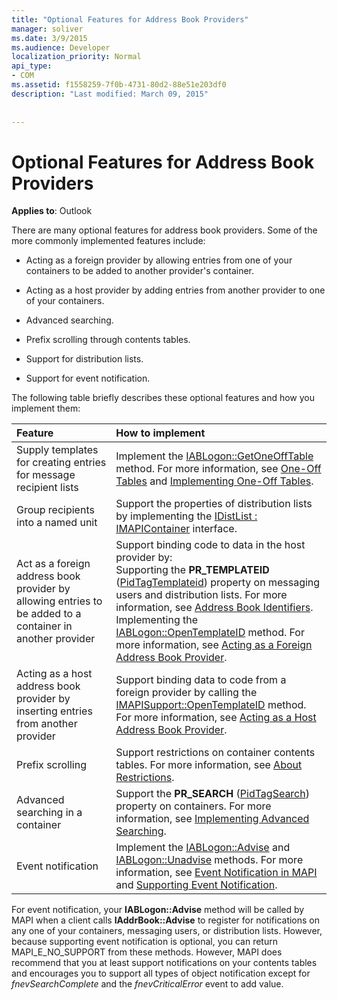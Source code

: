 ```yaml
---
title: "Optional Features for Address Book Providers"
manager: soliver
ms.date: 3/9/2015
ms.audience: Developer
localization_priority: Normal
api_type:
- COM
ms.assetid: f1558259-7f0b-4731-80d2-88e51e203df0
description: "Last modified: March 09, 2015"
 
 
---
```


# Optional Features for Address Book Providers

  
  
**Applies to**: Outlook 
  
There are many optional features for address book providers. Some of the more commonly implemented features include:
  
- Acting as a foreign provider by allowing entries from one of your containers to be added to another provider's container.
    
- Acting as a host provider by adding entries from another provider to one of your containers.
    
- Advanced searching.
    
- Prefix scrolling through contents tables.
    
- Support for distribution lists.
    
- Support for event notification.
    
The following table briefly describes these optional features and how you implement them:
  
|**Feature**|**How to implement**|
|:-----|:-----|
|Supply templates for creating entries for message recipient lists  <br/> |Implement the [IABLogon::GetOneOffTable](iablogon-getoneofftable.md) method. For more information, see [One-Off Tables](one-off-tables.md) and [Implementing One-Off Tables](implementing-one-off-tables.md).  <br/> |
|Group recipients into a named unit  <br/> |Support the properties of distribution lists by implementing the [IDistList : IMAPIContainer](idistlistimapicontainer.md) interface.  <br/> |
|Act as a foreign address book provider by allowing entries to be added to a container in another provider  <br/> | Support binding code to data in the host provider by:  <br/>  Supporting the **PR_TEMPLATEID** ([PidTagTemplateid](pidtagtemplateid-canonical-property.md)) property on messaging users and distribution lists. For more information, see [Address Book Identifiers](address-book-identifiers.md).  <br/>  Implementing the [IABLogon::OpenTemplateID](iablogon-opentemplateid.md) method. For more information, see [Acting as a Foreign Address Book Provider](acting-as-a-foreign-address-book-provider.md).  <br/> |
|Acting as a host address book provider by inserting entries from another provider  <br/> |Support binding data to code from a foreign provider by calling the [IMAPISupport::OpenTemplateID](imapisupport-opentemplateid.md) method. For more information, see [Acting as a Host Address Book Provider](acting-as-a-host-address-book-provider.md).  <br/> |
|Prefix scrolling  <br/> |Support restrictions on container contents tables. For more information, see [About Restrictions](about-restrictions.md).  <br/> |
|Advanced searching in a container  <br/> |Support the **PR_SEARCH** ([PidTagSearch](pidtagsearch-canonical-property.md)) property on containers. For more information, see [Implementing Advanced Searching](implementing-advanced-searching.md).  <br/> |
|Event notification  <br/> |Implement the [IABLogon::Advise](iablogon-advise.md) and [IABLogon::Unadvise](iablogon-unadvise.md) methods. For more information, see [Event Notification in MAPI](event-notification-in-mapi.md) and [Supporting Event Notification](supporting-event-notification.md).  <br/> |
   
For event notification, your **IABLogon::Advise** method will be called by MAPI when a client calls **IAddrBook::Advise** to register for notifications on any one of your containers, messaging users, or distribution lists. However, because supporting event notification is optional, you can return MAPI_E_NO_SUPPORT from these methods. However, MAPI does recommend that you at least support notifications on your contents tables and encourages you to support all types of object notification except for  _fnevSearchComplete_ and the  _fnevCriticalError_ event to add value. 
  

